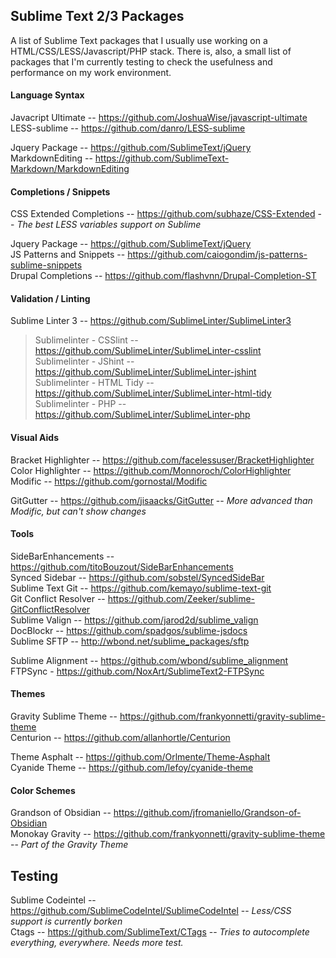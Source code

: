 ## Sublime Text 2/3 Packages
A list of Sublime Text packages that I usually use working on a HTML/CSS/LESS/Javascript/PHP stack. There is, also, a small list of packages that I'm currently testing to check the usefulness and performance on my work environment.

#### Language Syntax

Javacript Ultimate -- <https://github.com/JoshuaWise/javascript-ultimate><br>
LESS-sublime -- <https://github.com/danro/LESS-sublime><br>

Jquery Package -- <https://github.com/SublimeText/jQuery><br>
MarkdownEditing -- <https://github.com/SublimeText-Markdown/MarkdownEditing><br>

#### Completions / Snippets

CSS Extended Completions -- <https://github.com/subhaze/CSS-Extended> -- *The best LESS variables support on Sublime*<br>

Jquery Package -- <https://github.com/SublimeText/jQuery><br>
JS Patterns and Snippets -- <https://github.com/caiogondim/js-patterns-sublime-snippets><br>
Drupal Completions -- <https://github.com/flashvnn/Drupal-Completion-ST><br>

#### Validation / Linting

Sublime Linter 3 -- <https://github.com/SublimeLinter/SublimeLinter3><br>
> Sublimelinter - CSSlint -- <https://github.com/SublimeLinter/SublimeLinter-csslint><br>
> Sublimelinter - JShint -- <https://github.com/SublimeLinter/SublimeLinter-jshint><br>
> Sublimelinter - HTML Tidy -- <https://github.com/SublimeLinter/SublimeLinter-html-tidy><br>
> Sublimelinter - PHP -- <https://github.com/SublimeLinter/SublimeLinter-php><br>

#### Visual Aids

Bracket Highlighter -- <https://github.com/facelessuser/BracketHighlighter><br>
Color Highlighter -- <https://github.com/Monnoroch/ColorHighlighter><br>
Modific -- <https://github.com/gornostal/Modific><br>

GitGutter -- <https://github.com/jisaacks/GitGutter> -- *More advanced than Modific, but can't show changes*<br>

#### Tools

Side​Bar​Enhancements -- <https://github.com/titoBouzout/SideBarEnhancements><br>
Synced Sidebar -- <https://github.com/sobstel/SyncedSideBar><br>
Sublime Text Git -- <https://github.com/kemayo/sublime-text-git><br>
Git Conflict Resolver -- <https://github.com/Zeeker/sublime-GitConflictResolver><br>
Sublime Valign -- <https://github.com/jarod2d/sublime_valign><br>
DocBlockr -- <https://github.com/spadgos/sublime-jsdocs><br>
Sublime SFTP -- <http://wbond.net/sublime_packages/sftp><br>

Sublime Alignment -- <https://github.com/wbond/sublime_alignment><br>
FTPSync - <https://github.com/NoxArt/SublimeText2-FTPSync><br>

#### Themes

Gravity Sublime Theme -- <https://github.com/frankyonnetti/gravity-sublime-theme><br>
Centurion -- <https://github.com/allanhortle/Centurion><br>

Theme Asphalt -- <https://github.com/Orlmente/Theme-Asphalt><br>
Cyanide Theme -- <https://github.com/lefoy/cyanide-theme><br>

#### Color Schemes

Grandson of Obsidian -- <https://github.com/jfromaniello/Grandson-of-Obsidian><br>
Monokay Gravity -- <https://github.com/frankyonnetti/gravity-sublime-theme> -- *Part of the Gravity Theme*

## Testing
Sublime Codeintel -- <https://github.com/SublimeCodeIntel/SublimeCodeIntel> -- *Less/CSS support is currently borken*<br>
Ctags -- <https://github.com/SublimeText/CTags> -- *Tries to autocomplete everything, everywhere. Needs more test.*<br>

